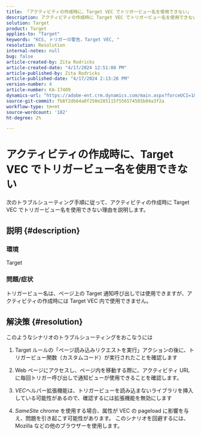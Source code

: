 ```yaml
---
title: 「アクティビティの作成時に、Target VEC でトリガービュー名を使用できない」
description: アクティビティの作成時に Target VEC でトリガービュー名を使用できない理由を説明します
solution: Target
product: Target
applies-to: "Target"
keywords: "KCS, トリガーの警告，Target VEC, "
resolution: Resolution
internal-notes: null
bug: false
article-created-by: Zita Rodricks
article-created-date: "4/17/2024 12:51:08 PM"
article-published-by: Zita Rodricks
article-published-date: "4/17/2024 2:13:26 PM"
version-number: 4
article-number: KA-17409
dynamics-url: "https://adobe-ent.crm.dynamics.com/main.aspx?forceUCI=1&pagetype=entityrecord&etn=knowledgearticle&id=329d1825-b9fc-ee11-a1ff-6045bd0065b6"
source-git-commit: fb8f2db64a0f250e285115f556574585b04a3f2a
workflow-type: tm+mt
source-wordcount: '182'
ht-degree: 2%

---
```


# アクティビティの作成時に、Target VEC でトリガービュー名を使用できない


次のトラブルシューティング手順に従って、アクティビティの作成時に Target VEC でトリガービュー名を使用できない理由を説明します。

## 説明 {#description}


### 環境

Target

### 問題/症状

トリガービュー名は、ページ上の Target 通知呼び出しでは使用できますが、アクティビティの作成時には Target VEC 内で使用できません。


## 解決策 {#resolution}


このようなシナリオのトラブルシューティングをおこなうには

1. Target ルールの「ページ読み込みリクエストを実行」アクションの後に、トリガービュー関数（カスタムコード）が実行されたことを確認します

2. Web ページにアクセスし、ページ内を移動する際に、アクティビティ URL に毎回トリガー呼び出しで通知ビューが使用できることを確認します。

3. *VEC*&#x200B;ヘルパー拡張機能は、トリガービューを読み込まないライブラリを挿入している可能性があるので、確認するには拡張機能を無効にします

4. *SameSite* chrome を使用する場合、属性が VEC の pageload に影響を与え、問題を引き起こす可能性があります。 このシナリオを回避するには、Mozilla などの他のブラウザーを使用します。
